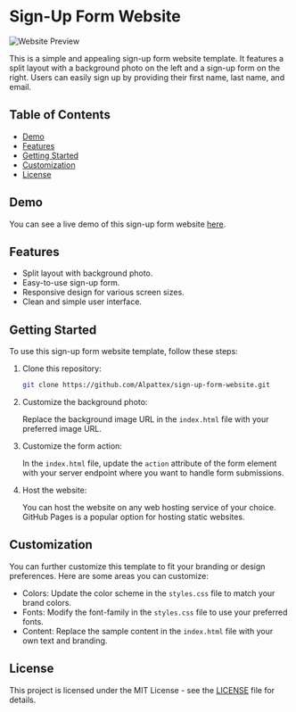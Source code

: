 # Sign-Up Form Website

![Website Preview](https://imgur.com/UotXkYP.png)

This is a simple and appealing sign-up form website template. It features a split layout with a background photo on the left and a sign-up form on the right. Users can easily sign up by providing their first name, last name, and email.

## Table of Contents

- [Demo](#demo)
- [Features](#features)
- [Getting Started](#getting-started)
- [Customization](#customization)
- [License](#license)

## Demo

You can see a live demo of this sign-up form website [here](https://alpattex.github.io/Signup-Form/).

## Features

- Split layout with background photo.
- Easy-to-use sign-up form.
- Responsive design for various screen sizes.
- Clean and simple user interface.

## Getting Started

To use this sign-up form website template, follow these steps:

1. Clone this repository:

   ```bash
   git clone https://github.com/Alpattex/sign-up-form-website.git
   ```

2. Customize the background photo:
   
   Replace the background image URL in the `index.html` file with your preferred image URL.

3. Customize the form action:
   
   In the `index.html` file, update the `action` attribute of the form element with your server endpoint where you want to handle form submissions.

4. Host the website:
   
   You can host the website on any web hosting service of your choice. GitHub Pages is a popular option for hosting static websites.

## Customization

You can further customize this template to fit your branding or design preferences. Here are some areas you can customize:

- Colors: Update the color scheme in the `styles.css` file to match your brand colors.
- Fonts: Modify the font-family in the `styles.css` file to use your preferred fonts.
- Content: Replace the sample content in the `index.html` file with your own text and branding.

## License

This project is licensed under the MIT License - see the [LICENSE](LICENSE) file for details.

